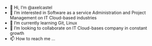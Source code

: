 - 👋 Hi, I’m @axelcastel
- 👀 I’m interested in Software as a service Administration and Project Management on IT Cloud-based industries
- 🌱 I’m currently learning Git, Linux
- 💞️ I’m looking to collaborate on IT Cloud-bases company in constant growth
- 📫 How to reach me ...

<!---
axelcastel/axelcastel is a ✨ special ✨ repository because its `README.md` (this file) appears on your GitHub profile.
You can click the Preview link to take a look at your changes.
--->
